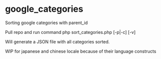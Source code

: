 # google_categories
Sorting google categories with parent_id

Pull repo and run command php sort_categories.php [-p|-c] [-v]

Will generate a JSON file with all categories sorted.

WIP for japanese and chinese locale because of their language constructs
